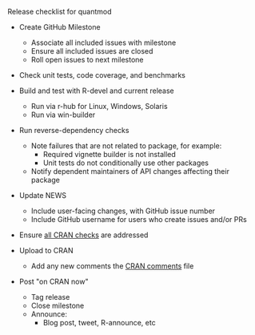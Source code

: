 Release checklist for quantmod

* Create GitHub Milestone
    * Associate all included issues with milestone
    * Ensure all included issues are closed
    * Roll open issues to next milestone

* Check unit tests, code coverage, and benchmarks

* Build and test with R-devel and current release
    * Run via r-hub for Linux, Windows, Solaris
    * Run via win-builder

* Run reverse-dependency checks
    * Note failures that are not related to package, for example:
        * Required vignette builder is not installed
        * Unit tests do not conditionally use other packages
    * Notify dependent maintainers of API changes affecting their package

* Update NEWS
    * Include user-facing changes, with GitHub issue number
    * Include GitHub username for users who create issues and/or PRs

* Ensure [all CRAN checks](https://cran.r-project.org/web/checks/check_results_quantmod.html) are addressed

* Upload to CRAN
    * Add any new comments the [CRAN comments](CRAN_comments.md) file

* Post "on CRAN now"
    * Tag release
    * Close milestone
    * Announce:
        * Blog post, tweet, R-announce, etc
